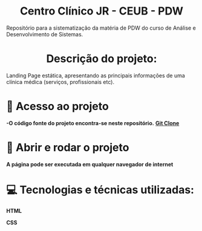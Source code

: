 # <h1 align="center"> Centro Clínico JR - CEUB - PDW </h1>

Repositório para a sistematização da matéria de PDW do curso de Análise e Desenvolvimento de Sistemas. 

# <h1 align="center"> Descrição do projeto: </h1>

Landing Page estática, apresentando as principais informações de uma clínica médica (serviços, profissionais etc).

# :file_folder: Acesso ao projeto

**-O código fonte do projeto encontra-se neste repositório.**
**[Git Clone ](https://github.com/Rosa-Junior/landingpage.git)**

# :floppy_disk: Abrir e rodar o projeto

**A página pode ser executada em qualquer navegador de internet**

# :computer: Tecnologias e técnicas utilizadas:

**HTML**

**CSS**